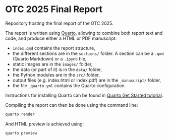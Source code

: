 # OTC 2025 Final Report

Repository hosting the final report of the OTC 2025.

The report is written using [Quarto](https://quarto.org/), allowing to combine both report text and code, and produce either a HTML or PDF manuscript.

- `index.qmd` contains the report structure,
- the different sections are in the `sections/` folder. A section can be a `.qmd` (Quarto Markdown) or a `.ipynb` file,
- static images are in the `images/` folder,
- the data (or part of it) is in the `data/` folder,
- the Python modules are in the `src/` folder,
- output files (e.g. index.html or index.pdf) are in the `_manuscript/` folder,
- the file `_quarto.yml` contains the Quarto configuration.

Instructions for installing Quarto can be found in [Quarto Get Started tutorial](https://quarto.org/docs/get-started/).

Compiling the report can then be done using the command line:

```bash
quarto render
```

And HTML preview is achieved using:

```bash
quarto preview
```
